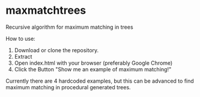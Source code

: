 # maxmatchtrees
Recursive algorithm for maximum matching in trees

How to use:
1. Download or clone the repository.
2. Extract
3. Open index.html with your browser (preferably Google Chrome)
4. Click the Button "Show me an example of maximum matching!"

Currently there are 4 hardcoded examples, but this can be advanced to find maximum matching in procedural generated trees.
